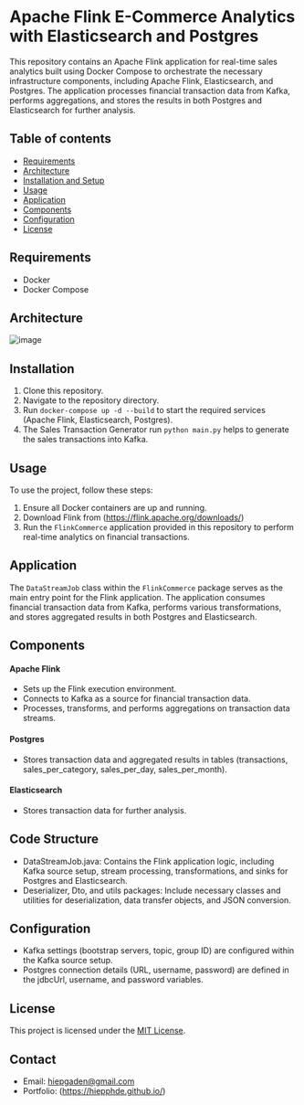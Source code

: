 # Apache Flink E-Commerce Analytics with Elasticsearch and Postgres
This repository contains an Apache Flink application for real-time sales analytics built using Docker Compose to orchestrate the necessary infrastructure components, including Apache Flink, Elasticsearch, and Postgres. The application processes financial transaction data from Kafka, performs aggregations, and stores the results in both Postgres and Elasticsearch for further analysis.

## Table of contents
- [Requirements](#Requirements)
- [Architecture](#Architecture)
- [Installation and Setup](#Installation)
- [Usage](#Usage)
- [Application](#Application)
- [Components](#Components)
- [Configuration](#Configuration)
- [License](#License)

## Requirements
- Docker
- Docker Compose
  
## Architecture
![image](https://github.com/user-attachments/assets/800cc41e-1cb3-4170-94e9-07f1610873f7)

## Installation
  1. Clone this repository.
  2. Navigate to the repository directory.
  3. Run ```docker-compose up -d --build``` to start the required services (Apache Flink, Elasticsearch, Postgres).
  4. The Sales Transaction Generator run ```python main.py``` helps to generate the sales transactions into Kafka.

## Usage
To use the project, follow these steps:
  1. Ensure all Docker containers are up and running.
  2. Download Flink from (https://flink.apache.org/downloads/)
  3. Run the ```FlinkCommerce``` application provided in this repository to perform real-time analytics on financial transactions.

## Application
The ```DataStreamJob``` class within the ```FlinkCommerce``` package serves as the main entry point for the Flink application. The application consumes financial transaction data from Kafka, performs various transformations, and stores aggregated results in both Postgres and Elasticsearch.

## Components
#### Apache Flink
- Sets up the Flink execution environment.
- Connects to Kafka as a source for financial transaction data.
- Processes, transforms, and performs aggregations on transaction data streams.
#### Postgres
- Stores transaction data and aggregated results in tables (transactions, sales_per_category, sales_per_day, sales_per_month).
#### Elasticsearch
- Stores transaction data for further analysis.

## Code Structure
- DataStreamJob.java: Contains the Flink application logic, including Kafka source setup, stream processing, transformations, and sinks for Postgres and Elasticsearch.
- Deserializer, Dto, and utils packages: Include necessary classes and utilities for deserialization, data transfer objects, and JSON conversion.

## Configuration
- Kafka settings (bootstrap servers, topic, group ID) are configured within the Kafka source setup.
- Postgres connection details (URL, username, password) are defined in the jdbcUrl, username, and password variables.

## License
This project is licensed under the [MIT License](LICENSE).

## Contact
- Email: hiepgaden@gmail.com
- Portfolio: (https://hiepphde.github.io/)
